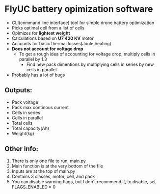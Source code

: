 # FlyUC battery opimization software

 - CLI(command line interface) tool for simple drone battery optimization
 - Picks optimal cell from a list of cells
 - Opimizes for **lightest weight**
 - Calculations based on **U7 420 KV** motor
 - Accounts for basic thermal losses(Joule heating)
 - **Does not account for voltage drop**
	 - To get a rough idea of accounting for voltage drop, multiply cells in parallel by 1.3	
		 - Find new pack dimentions by multiplying cells in series by new cells in parallel
 - Probably has a lot of bugs
 
## Outputs:
 - Pack voltage
 - Pack max continous current
 - Cells in series
 - Cells in parallel
 - Total cells
 - Total capacity(Ah)
 - Weight(kg)

## Other info:
 1. There is only one file to run, main.py
 2. Main function is at the very bottom of the file
 3. Inputs are at the top of main.py
 4. Contains 3 classes, motor, cell, and pack
 5. You can disable warning flags, but I don't recommend it, to disable, set FLAGS_ENABLED = 0
